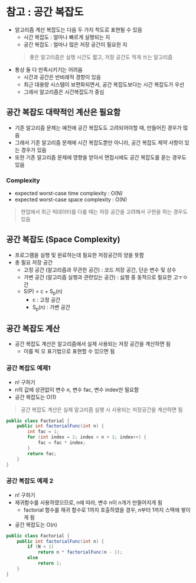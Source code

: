 # 참고 : 공간 복잡도
- 알고리즘 계산 복잡도는 다음 두 가지 척도로 표현될 수 있음
    - 시간 복잡도 : 얼마나 빠르게 실행되는 지
    - 공간 복잡도 : 얼마나 많은 저장 공간이 필요한 지
    > 좋은 알고리즘은 실행 시간도 짧고, 저장 공간도 적게 쓰는 알고리즘
- 통상 둘 다 만족시키기는 어려움
    - 시간과 공간은 반비례적 경향이 있음
    - 최근 대용량 시스템이 보편화되면서, 공간 복잡도보다는 시간 복잡도가 우선
    - 그래서 알고리즘은 시간복잡도가 중심

## 공간 복잡도 대략적인 계산은 필요함
- 기존 알고리즘 문제는 예전에 공간 복잡도도 고려되어야할 때, 만들어진 경우가 많음
- 그래서 기존 알고리즘 문제에 시간 복잡도뿐만 아니라, 공간 복잡도 제약 사항이 있는 경우가 있음
- 또한 기존 알고리즘 문제에 영향을 받아서 면접시에도 공간 복잡도를 묻는 경우도 있음

### Complexity
- expected worst-case time complexity : O(N)
- expected worst-case space complexity : O(N)
> 현업에서 최근 빅데이터를 다룰 때는 저장 공간을 고려해서 구현을 하는 경우도 있음

## 공간 복잡도 (Space Complexity)
- 프로그램을 실행 및 완료하는데 필요한 저장공간의 양을 뜻함
- 총 필요 저장 공간
    - 고정 공간 (알고리즘과 무관한 공간) : 코드 저장 공간, 단순 변수 및 상수
    - 가변 공간 (알고리즘 실행과 관련있는 공간) : 싫행 중 동적으로 필요한 고ㅜㅇ간
    - S(P) = c + S<sub>p</sub>(n)
        - c : 고정 공간
        - S<sub>p</sub>(n) : 가변 공간

## 공간 복잡도 계산
- 공간 복잡도 계산은 알고리즘에서 실제 사용되는 저장 공간을 계산하면 됨
    - 이를 빅 오 표기법으로 표현할 수 있으면 됨

### 공간 복잡도 예제1
- n! 구하기
- n의 값에 상관없이 변수 n, 변수 fac, 변수 index만 필요함
- 공간 복잡도는 O(1)
> 공간 복잡도 계산은 실제 알고리즘 실행 시 사용되는 저장공간을 계산하면 됨

```java
public class Factorial {
    public int factorialFunc(int n) {
        int fac = 1;
        for (int index = 2; index < n + 1; index++) {
            fac = fac * index;
        }
        return fac;
    }
}
```
### 공간 복잡도 예제 2
- n! 구하기
- 재귀함수를 사용하였으므로, n에 따라, 변수 n이 n개가 만들어지게 됨
  - factorial 함수를 재귀 함수로 1까지 호출하였을 경우, n부터 1까지 스택에 쌓이게 됨
- 공간 복잡도는 O(n)

```java
public class Factorial {
    public int factorialFunc(int n) {
        if (N < 1)
            return n * factorialFunc(n - 1);
        else
            return 1;
    }
}
```
